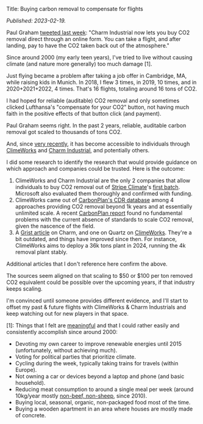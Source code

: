 Title: Buying carbon removal to compensate for flights

*Published: 2023-02-19.*

Paul Graham [tweeted last week](https://twitter.com/paulg/status/1624566028285145091): "Charm Industrial now lets you buy CO2 removal direct through an online form. You can take a flight, and after landing, pay to have the CO2 taken back out of the atmosphere."

Since around 2000 (my early teen years), I've tried to live without causing climate (and nature more generally) too much damage [1].

Just flying became a problem after taking a job offer in Cambridge, MA, while raising kids in Munich. In 2018, I flew 3 times, in 2019, 10 times, and in 2020+2021+2022, 4 times. That's 16 flights, totaling around 16 tons of CO2.

I had hoped for reliable (auditable) CO2 removal and only sometimes clicked Lufthansa's "compensate for your CO2" button, not having much faith in the positive effects of that button click (and payment). 

Paul Graham seems right. In the past 2 years, reliable, auditable carbon removal got scaled to thousands of tons CO2.

And, since [very recently](https://web.archive.org/web/20221001000000*/https://climeworks.com/actnow), it has become accessible to individuals through [ClimeWorks](https://climeworks.com/actnow) and [Charm Industrial](https://charmindustrial.com/buy), and potentially others.

I did some research to identify the research that would provide guidance on which approach and companies could be trusted. Here is the outcome:

1. ClimeWorks and Charm Industrial are the only 2 companies that allow individuals to buy CO2 removal out of [Stripe Climate](https://stripe.com/en-de/climate)'s [first batch](https://github.com/stripe/carbon-removal-source-materials/tree/master/Project%20Applications/2020). Microsoft also evaluated them thoroughly and confirmed with funding.
2. ClimeWorks came out of [CarbonPlan's CDR database](https://carbonplan.org/research/cdr-database) among 4 approaches providing CO2 removal beyond 1k years and at essentially unlimited scale. A recent [CarbonPlan report](https://carbonplan.org/research/cdr-scale-barriers) found no fundamental problems with the current absence of standards to scale CO2 removal, given the nascence of the field.
3. A [Grist article](https://grist.org/climate-energy/lucky-charm/) on Charm, and one on Quartz on [ClimeWorks](https://qz.com/1100221/the-worlds-first-negative-emissions-plant-has-opened-in-iceland-turning-carbon-dioxide-into-stone). They're a bit outdated, and things have improved since then. For instance, ClimeWorks aims to deploy a 36k tons plant in 2024, running the 4k removal plant stably.

Additional articles that I don't reference here confirm the above.

The sources seem aligned on that scaling to $50 or $100 per ton removed CO2 equivalent could be possible over the upcoming years, if that industry keeps scaling.

I'm convinced until someone provides different evidence, and I'll start to offset my past & future flights with ClimeWorks & Charm Industrials and keep watching out for new players in that space.


[1]: Things that I felt are [meaningful](https://ourworldindata.org/emissions-by-sector) and that I could rather easily and consistently accomplish since around 2000:

* Devoting my own career to improve renewable energies until 2015 (unfortunately, without achieving much).
* Voting for political parties that prioritize climate.
* Cycling during the week, typically taking trains for travels (within Europe).
* Not owning a car or devices beyond a laptop and phone (and basic household).
* Reducing meat consumption to around a single meal per week (around 10kg/year mostly [non-beef, non-sheep](https://hannahritchie.com/rationalising-respiration-in-livestock-emissions/), since 2010).
* Buying local, seasonal, organic, non-packaged food most of the time. 
* Buying a wooden apartment in an area where houses are mostly made of concrete.


